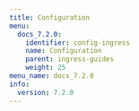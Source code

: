 ```yaml
---
title: Configuration
menu:
  docs_7.2.0:
    identifier: config-ingress
    name: Configuration
    parent: ingress-guides
    weight: 25
menu_name: docs_7.2.0
info:
  version: 7.2.0
---
```



